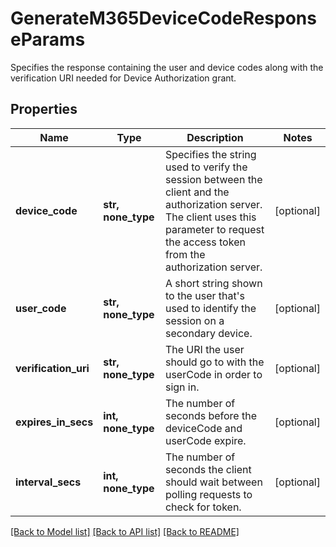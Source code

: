 # GenerateM365DeviceCodeResponseParams

Specifies the response containing the user and device codes along with the verification URI needed for Device Authorization grant.

## Properties
Name | Type | Description | Notes
------------ | ------------- | ------------- | -------------
**device_code** | **str, none_type** | Specifies the string used to verify the session between the client and the authorization server. The client uses this parameter to request the access token from the authorization server. | [optional] 
**user_code** | **str, none_type** | A short string shown to the user that&#39;s used to identify the session on a secondary device. | [optional] 
**verification_uri** | **str, none_type** | The URI the user should go to with the userCode in order to sign in. | [optional] 
**expires_in_secs** | **int, none_type** | The number of seconds before the deviceCode and userCode expire. | [optional] 
**interval_secs** | **int, none_type** | The number of seconds the client should wait between polling requests to check for token. | [optional] 

[[Back to Model list]](../README.md#documentation-for-models) [[Back to API list]](../README.md#documentation-for-api-endpoints) [[Back to README]](../README.md)



